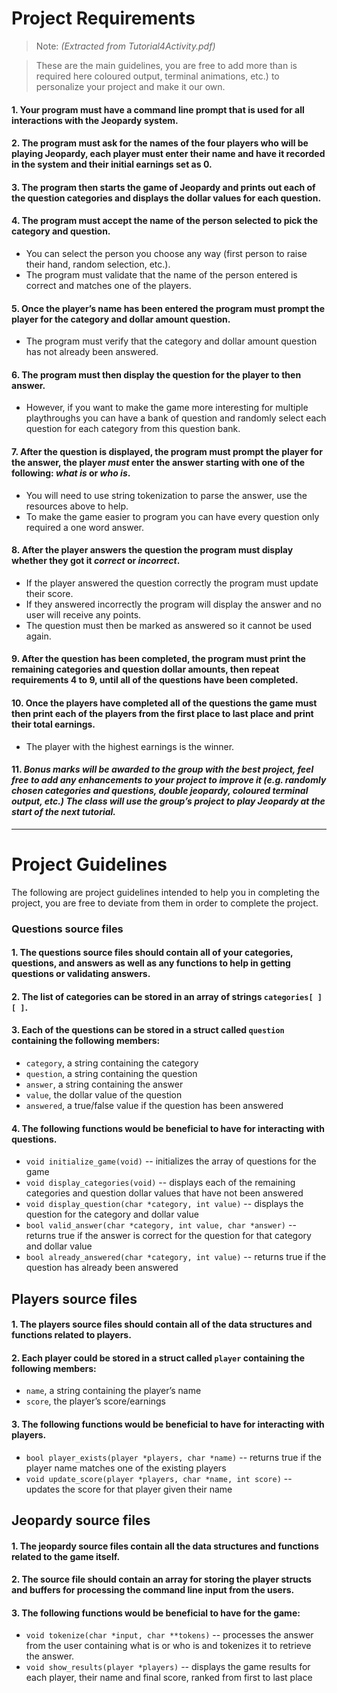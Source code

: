 #  Project Requirements 
> Note: *(Extracted from Tutorial4Activity.pdf)*

> These are the main guidelines, you are free to add more than is required here coloured output, terminal animations, etc.) to personalize your project and make it our own.  
 
#### 1. Your program must have a command line prompt that is used for all interactions with the Jeopardy system. 
 
#### 2. The program must ask for the names of the four players who will be playing Jeopardy, each player must enter their name and have it recorded in the system and their initial earnings set as 0. 
 
#### 3. The program then starts the game of Jeopardy and prints out each of the question categories and displays the dollar values for each question. 
 
#### 4. The program must accept the name of the person selected to pick the category and question. 
-  You can select the person you choose any way (first person to raise their hand, random selection, etc.). 
-  The program must validate that the name of the person entered is correct and matches one of the players. 
 
#### 5. Once the player’s name has been entered the program must prompt the player for the category and dollar amount question. 
-  The program must verify that the category and dollar amount question has not already been answered. 
 
#### 6. The program must then display the question for the player to then answer. 
-  However, if you want to make the game more interesting for multiple playthroughs you can have a bank of question and randomly select each question for each category from this question bank. 
 
#### 7. After the question is displayed, the program must prompt the player for the answer, the player **_must_** enter the answer starting with one of the following: **_what is_** or **_who is_**. 
-  You will need to use string tokenization to parse the answer, use the 
resources above to help. 
-  To make the game easier to program you can have every question only 
required a one word answer. 
 
#### 8. After the player answers the question the program must display whether they got it **_correct_** or **_incorrect_**. 
-  If the player answered the question correctly the program must update their score. 
-  If they answered incorrectly the program will display the answer and no user will receive any points. 
-  The question must then be marked as answered so it cannot be used 
again. 
 
#### 9. After the question has been completed, the program must print the remaining categories and question dollar amounts, then repeat requirements 4 to 9, until all of the questions have been completed. 
 
#### 10. Once the players have completed all of the questions the game must then print each of the players from the first place to last place and print their total earnings. 
-  The player with the highest earnings is the winner. 
 
#### 11. **_Bonus marks_** *will be awarded to the group with the best project, feel free to add any enhancements to your project to improve it (e.g. randomly chosen categories and questions, double jeopardy, coloured terminal output, etc.) The class will use the group’s project to play Jeopardy at the start of the next tutorial.*
--- 
# Project Guidelines 
The following are project guidelines intended to help you in completing the project, you are free to deviate from them in order to complete the project. 
### Questions source files 
#### 1. The questions source files should contain all of your categories, questions, and answers as well as any functions to help in getting questions or validating answers. 
 
#### 2. The list of categories can be stored in an array of strings `categories[ ][ ]`. 
 
#### 3. Each of the questions can be stored in a struct called `question` containing the following members: 
-  `category`, a string containing the category 
-  `question`, a string containing the question 
-  `answer`, a string containing the answer 
-  `value`, the dollar value of the question 
-  `answered`, a true/false value if the question has been answered 
 
#### 4. The following functions would be beneficial to have for interacting with questions. 
-  `void initialize_game(void)` -- initializes the array of questions for the 
game 
-  `void display_categories(void)` -- displays each of the remaining categories and question dollar values that have not been answered 
-  `void display_question(char *category, int value)` -- displays the question for the category and dollar value 
-  `bool valid_answer(char *category, int value, char *answer)` -- returns true if the answer is correct for the question for that category and dollar value 
-  `bool already_answered(char *category, int value)` -- returns true if the question has already been answered 
 
## Players source files 
#### 1. The players source files should contain all of the data structures and functions related to players. 
 
#### 2. Each player could be stored in a struct called `player` containing the following members: 
- `name`, a string containing the player’s name 
- `score`, the player’s score/earnings 
 
#### 3. The following functions would be beneficial to have for interacting with players. 
-  `bool player_exists(player *players, char *name)` -- returns true if the player name matches one of the existing players 
-  `void update_score(player *players, char *name, int score)` -- updates the score for that player given their name 
 
## Jeopardy source files 
#### 1. The jeopardy source files contain all the data structures and functions related to the game itself. 
 
#### 2. The source file should contain an array for storing the player structs and buffers for processing the command line input from the users. 
 
#### 3. The following functions would be beneficial to have for the game:
-  `void tokenize(char *input, char **tokens)` -- processes the answer from the user containing what is or who is and tokenizes it to retrieve the answer. 
-  `void show_results(player *players)` -- displays the game results for each player, their name and final score, ranked from first to last place